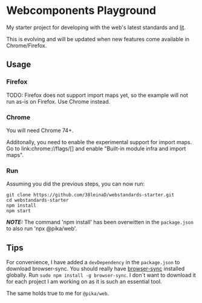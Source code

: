 # Webcomponents Playground

My starter project for developing with the web's latest standards and [lit](https://lit-element.polymer-project.org/).

This is evolving and will be updated when new features come available in Chrome/Firefox.

## Usage

### Firefox

TODO: Firefox does not support import maps yet, so the example will not run as-is on Firefox. Use Chrome instead.

### Chrome

You will need Chrome 74+.

Additonally, you need to enable the experimental support for import maps. 
Go to link:chrome://flags/[] and enable "Built-in module infra and import maps".

### Run

Assuming you did the previous steps, you can now run:

    git clone https://github.com/38leinaD/webstandards-starter.git
    cd webstandards-starter
    npm install
    npm start

**_NOTE:_**  The command 'npm install' has been overwitten in the `package.json` to also run 'npx @pika/web'.

## Tips

For convenience, I have added a `devDependency` in the `package.json` to download browser-sync.
You should really have [browser-sync](https://browsersync.io/) installed globally. Run `sudo npm install -g browser-sync`.
I don`t want to download it for each project I am working on as it is such an essential tool.

The same holds true to me for `@pika/web`. 
